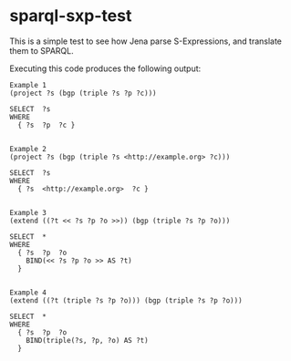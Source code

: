 # sparql-sxp-test

This is a simple test to see how Jena parse S-Expressions, and translate them to SPARQL.

Executing this code produces the following output:

```
Example 1
(project ?s (bgp (triple ?s ?p ?c)))

SELECT  ?s
WHERE
  { ?s  ?p  ?c }


Example 2
(project ?s (bgp (triple ?s <http://example.org> ?c)))

SELECT  ?s
WHERE
  { ?s  <http://example.org>  ?c }


Example 3
(extend ((?t << ?s ?p ?o >>)) (bgp (triple ?s ?p ?o)))

SELECT  *
WHERE
  { ?s  ?p  ?o
    BIND(<< ?s ?p ?o >> AS ?t)
  }


Example 4
(extend ((?t (triple ?s ?p ?o))) (bgp (triple ?s ?p ?o)))

SELECT  *
WHERE
  { ?s  ?p  ?o
    BIND(triple(?s, ?p, ?o) AS ?t)
  }
```
